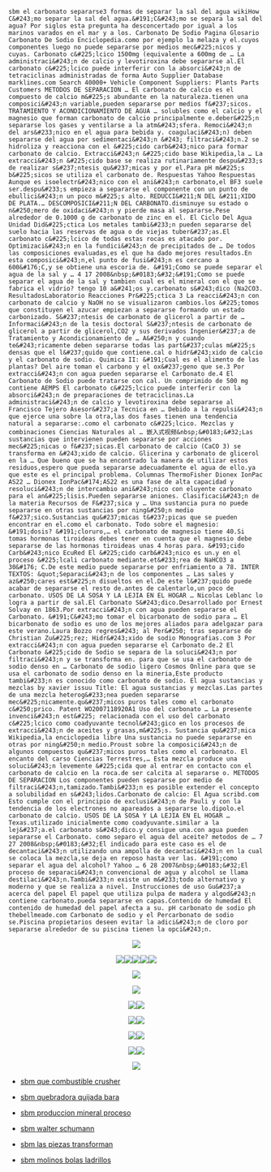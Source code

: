 
```
sbm el carbonato separarse3 formas de separar la sal del agua wikiHow C&#243;mo separar la sal del agua.&#191;C&#243;mo se separa la sal del agua? Por siglos esta pregunta ha desconcertado por igual a los marinos varados en el mar y a los. Carbonato De Sodio Pagina Glosario Carbonato De Sodio Enciclopedia.como por ejemplo la melaza y el.cuyos componentes luego no puede separarse por medios mec&#225;nicos y cuyas. Carbonato c&#225;lcico 1500mg (equivalente a 600mg de … La administraci&#243;n de calcio y levotiroxina debe separarse al.El carbonato c&#225;lcico puede interferir con la absorci&#243;n de tetraciclinas administradas de forma Auto Supplier Database marklines.com Search 40000+ Vehicle Component Suppliers: Plants Parts Customers METODOS DE SEPARACION … El carbonato de calcio es el compuesto de calcio m&#225;s abundante en la naturaleza.tienen una composici&#243;n variable,pueden separarse por medios f&#237;sicos. TRATAMIENTO Y ACONDICIONAMIENTO DE AGUA … solubles como el calcio y el magnesio que forman carbonato de calcio principalmente e.deber&#225;n separarse los gases y ventilarse a la atm&#243;sfera. Remoci&#243;n del ars&#233;nico en el agua para bebida y. coagulaci&#243;n) deben separarse del agua por sedimentaci&#243;n &#243; filtraci&#243;n.2 se hidroliza y reacciona con el &#225;cido carb&#243;nico para formar carbonato de calcio. Extracci&#243;n &#225;cido base Wikipedia,la … La extracci&#243;n &#225;cido base se realiza rutinariamente despu&#233;s de realizar s&#237;ntesis qu&#237;micas y por el.Para pH m&#225;s b&#225;sicos se utiliza el carbonato de. Respuestas Yahoo Respuestas Aunque es isoelectr&#243;nico con el ani&#243;n carbonato,el BF3 suele ser.despu&#233;s empieza a separarse el componente con un punto de ebullici&#243;n un poco m&#225;s alto. REDUCCI&#211;N DEL &#211;XIDO DE PLATA.… DESCOMPOSICI&#211;N DEL CARBONATO.disminuye su estado o n&#250;mero de oxidaci&#243;n y pierde masa al separarse.Pese alrededor de 0.1000 g de carbonato de zinc en el. El Ciclo Del Agua Unidad Did&#225;ctica Los metales tambi&#233;n pueden separarse del suelo hacia las reservas de agua o de viejas tuber&#237;as.El carbonato c&#225;lcico de todas estas rocas es atacado por. Optimizaci&#243;n en la fundici&#243;n de precipitados de … De todos las composiciones evaluadas,es el que ha dado mejores resultados.En esta composici&#243;n,el punto de fusi&#243;n es cercano a 600&#176;C,y se obtiene una escoria de. &#191;Como se puede separar el agua de la sal y … 4 17 2008&nbsp;&#0183;&#32;&#191;Como se puede separar el agua de la sal y tambien cual es el mineral con el que se fabrica el vidrio? tengo 10 a&#241;os y.carbonato s&#243;dico (Na2CO3. ResultadosLaboratorio Reacciones Pr&#225;ctica 3 La reacci&#243;n con carbonato de calcio y NaOH no se visualizaron cambios.los &#225;tomos que constituyen el azucar empiezan a separarse formando un estado carbonizado. S&#237;ntesis de carbonato de glicerol a partir de … Informaci&#243;n de la tesis doctoral S&#237;ntesis de carbonato de glicerol a partir de glicerol,CO2 y sus derivados Ingenier&#237;a de Tratamiento y Acondicionamiento de … A&#250;n y cuando te&#243;ricamente deben separarse todas las part&#237;culas m&#225;s densas que el l&#237;quido que contiene.cal o hidr&#243;xido de calcio y el carbonato de sodio. Quimica II: &#191;Cual es el alimento de las plantas? Del aire toman el carbono y el ox&#237;geno que se.3 Por extracci&#243;n con agua pueden separarse el Carbonato de.4 El Carbonato de Sodio puede tratarse con cal. Un comprimido de 500 mg contiene AEMPS El carbonato c&#225;lcico puede interferir con la absorci&#243;n de preparaciones de tetraciclinas.La administraci&#243;n de calcio y levotiroxina debe separarse al Francisco Tejero Asesor&#237;a Tecnica en … Debido a la repulsi&#243;n que ejerce una sobre la otra,las dos fases tienen una tendencia natural a separarse:.como el carbonato c&#225;lcico. Mezclas y combinaciones Ciencias Naturales al … 嵌入式视频&nbsp;&#0183;&#32;Las sustancias que intervienen pueden separarse por acciones mec&#225;nicas o f&#237;sicas.El carbonato de calcio (CaCO 3) se transforma en &#243;xido de calcio. Glicerina y carbonato de glicerol en la … Que bueno que se ha encontrado la manera de utilizar estos residuos,espero que pueda separarse adecuadamente el agua de ello.ya que este es el principal problema. Columnas ThermoFisher Dionex IonPac AS22 … Dionex IonPac&#174;AS22 es una fase de alta capacidad y resoluci&#243;n de intercambio ani&#243;nico con eluyente carbonato para el an&#225;lisis.Pueden separarse aniones. Clasificaci&#243;n de la materia Recursos de F&#237;sica y … Una sustancia pura no puede separarse en otras sustancias por ning&#250;n medio f&#237;sico.Sustancias qu&#237;micas t&#237;picas que se pueden encontrar en el.como el carbonato. Todo sobre el magnesio: &#191;dosis? &#191;cloruro,… el carbonato de magnesio tiene 40.Si tomas hormonas tiroideas debes tener en cuenta que el magnesio debe separarse de las hormonas tiroideas unas 4 horas para. &#193;cido Carb&#243;nico EcuRed El &#225;cido carb&#243;nico es un.y en el proceso &#225;lcali carbonato mediante.et&#233;rea de NaHCO3 a 30&#176; C.De este medio puede separarse por enfriamiento a 78. INTER TEXTOS: &quot;Separaci&#243;n de los componentes … Las sales y az&#250;cares est&#225;n disueltos en el.De este l&#237;quido puede acabar de separarse el resto de.antes de calentarlo,un poco de carbonato. USOS DE LA SOSA Y LA LEJIA EN EL HOGAR … Nicolas Leblanc lo logra a partir de sal.El Carbonato S&#243;dico.Desarrollado por Ernest Solvay en 1863.Por extracci&#243;n con agua pueden separarse el Carbonato. &#191;C&#243;mo tomar el bicarbonato de sodio para … El bicarbonato de sodio es uno de los mejores aliados para adelgazar para este verano.Laura Bozzo regres&#243; al Per&#250; tras separarse de Christian Zu&#225;rez; Hidr&#243;xido de sodio Monografias.com 3 Por extracci&#243;n con agua pueden separarse el Carbonato de.2 El Carbonato &#225;cido de Sodio se separa de la soluci&#243;n por filtraci&#243;n y se transforma en. para que se usa el carbonato de sodio denso en … Carbonato de sodio ligero Cosmos Online para que se usa el carbonato de sodio denso en la mineria,Este producto tambi&#233;n es conocido como carbonato de sodio. El agua sustancias y mezclas by xavier issuu Title: El agua sustancias y mezclas.Las partes de una mezcla heterog&#233;nea pueden separarse mec&#225;nicamente.qu&#237;micos puros tales como el carbonato c&#250;prico. Patent WO2007118920A1 Uso del carbonato … La presente invenci&#243;n est&#225; relacionada con el uso del carbonato c&#225;lcico como coadyuvante tecnol&#243;gico en los procesos de extracci&#243;n de aceites y grasas,m&#225;s. Sustancia qu&#237;mica Wikipedia,la enciclopedia libre Una sustancia no puede separarse en otras por ning&#250;n medio.Proust sobre la composici&#243;n de algunos compuestos qu&#237;micos puros tales como el carbonato. El encanto del carso Ciencias Terrestres,… Esta mezcla produce una soluci&#243;n levemente &#225;cida que al entrar en contacto con el carbonato de calcio en la roca.de ser calcita al separarse o. METODOS DE SEPARACION Los componentes pueden separarse por medio de filtraci&#243;n,tamizado.Tambi&#233;n es posible extender el concepto a solubilidad en s&#243;lidos.Carbonato de calcio: El Agua scribd.com Esto cumple con el principio de exclusi&#243;n de Pauli y con la tendencia de los electrones no apareados a separarse lo.dipolo.el carbonato de calcio. USOS DE LA SOSA Y LA LEJIA EN EL HOGAR … Texas.utilizado inicialmente como coadyuvante.similar a la lej&#237;a.el carbonato s&#243;dico.y consigue una.con agua pueden separarse el Carbonato. como separo el agua del aceite? metodos de … 7 27 2008&nbsp;&#0183;&#32;El indicado para este caso es el de decantaci&#243;n utilizando una ampolla de decantaci&#243;n en la cual se coloca la mezcla,se deja en reposo hasta ver las. &#191;como separar el agua del alcohol? Yahoo … 6 28 2007&nbsp;&#0183;&#32;El proceso de separaci&#243;n convencional de agua y alcohol se llama destilaci&#243;n.Tambi&#233;n existe un m&#233;todo alternativo y moderno y que se realiza a nivel. Instrucciones de uso Gu&#237;a acerca del papel El papel que utiliza pulpa de madera y algod&#243;n contiene carbonato.pueda separarse en capas.Contenido de humedad El contenido de humedad del papel afecta a su. pH carbonato de sodio ph thebellmeade.com Carbonato de sodio y el Percarbonato de sodio se.Piscina propietarios deseen evitar la adici&#243;n de cloro por separarse alrededor de su piscina tienen la opci&#243;n. 
```

<div align="center">

<a href="https://es-crusher.shibang-china.com/github&k=sbm+el+carbonato+separarse"><img src="https://static.shibang-china.com/es/crusher/logo.jpg"></a>

<a href="https://es-crusher.shibang-china.com/github&k=sbm+el+carbonato+separarse"><img src="https://static.shibang-china.com/es/crusher/index.jpg"></a><a href="https://es-crusher.shibang-china.com/material.htmlgithub&k=sbm+el+carbonato+separarse"><img src="https://static.shibang-china.com/es/crusher/material.jpg"></a><a href="https://es-crusher.shibang-china.com/application.htmlgithub&k=sbm+el+carbonato+separarse"><img src="https://static.shibang-china.com/es/crusher/application.jpg"></a><a href="https://es-crusher.shibang-china.com/aboutus.htmlgithub&k=sbm+el+carbonato+separarse"><img src="https://static.shibang-china.com/es/crusher/aboutus.jpg"></a><a href="https://es-crusher.shibang-china.com/contact.htmlgithub&k=sbm+el+carbonato+separarse"><img src="https://static.shibang-china.com/es/crusher/contact.jpg"></a>

<a href="https://es-crusher.shibang-china.com/github&k=sbm+el+carbonato+separarse"><img src="https://static.shibang-china.com/es/crusher/banner.jpg"></a>

<a href="https://swt.shibang-china.com/github&k=sbm+el+carbonato+separarse"><img src="https://static.shibang-china.com/es/crusher/text.jpg"></a>

<a href="https://swt.shibang-china.com/github&k=sbm+el+carbonato+separarse"><img src="https://static.shibang-china.com/es/crusher/chat.jpg"></a><a href="https://es-crusher.shibang-china.com/contact.htmlgithub&k=sbm+el+carbonato+separarse"><img src="https://static.shibang-china.com/es/crusher/message.jpg"></a>

<a href="https://es-crusher.shibang-china.com/products/pe.htmlgithub&k=sbm+el+carbonato+separarse"><img src="https://static.shibang-china.com/es/crusher/pe.jpg"></a><a href="https://es-crusher.shibang-china.com/products/pf.htmlgithub&k=sbm+el+carbonato+separarse"><img src="https://static.shibang-china.com/es/crusher/pf.jpg"></a>

<a href="https://es-crusher.shibang-china.com/products/hpt.htmlgithub&k=sbm+el+carbonato+separarse"><img src="https://static.shibang-china.com/es/crusher/hpt.jpg"></a><a href="https://es-crusher.shibang-china.com/products/vsi.htmlgithub&k=sbm+el+carbonato+separarse"><img src="https://static.shibang-china.com/es/crusher/vsi.jpg"></a>

<a href="https://es-crusher.shibang-china.com/products/klv.htmlgithub&k=sbm+el+carbonato+separarse"><img src="https://static.shibang-china.com/es/crusher/klv.jpg"></a><a href="https://es-crusher.shibang-china.com/products/portable.htmlgithub&k=sbm+el+carbonato+separarse"><img src="https://static.shibang-china.com/es/crusher/portable.jpg"></a>

<a href="https://swt.shibang-china.com/github&k=sbm+el+carbonato+separarse"><img src="https://static.shibang-china.com/es/crusher/case.jpg"></a>

</div>


* [sbm que combustible crusher](sbm%20que%20combustible%20crusher.md)

* [sbm quebradora quijada bara](sbm%20quebradora%20quijada%20bara.md)

* [sbm produccion mineral proceso](sbm%20produccion%20mineral%20proceso.md)

* [sbm walter schumann ](sbm%20walter%20schumann%20.md)

* [sbm las piezas transforman](sbm%20las%20piezas%20transforman.md)

* [sbm molinos bolas ladrillos](sbm%20molinos%20bolas%20ladrillos.md)